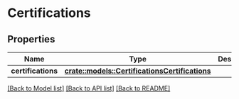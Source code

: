 # Certifications

## Properties

Name | Type | Description | Notes
------------ | ------------- | ------------- | -------------
**certifications** | [**crate::models::CertificationsCertifications**](certifications_Certifications.md) |  | [optional] 

[[Back to Model list]](../README.md#documentation-for-models) [[Back to API list]](../README.md#documentation-for-api-endpoints) [[Back to README]](../README.md)


